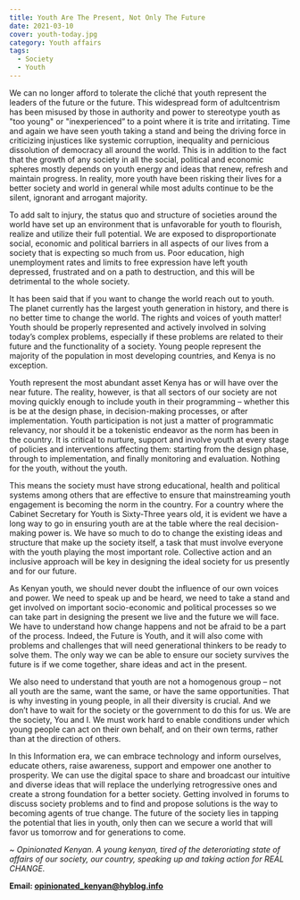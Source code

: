 ```yaml
---
title: Youth Are The Present, Not Only The Future
date: 2021-03-10
cover: youth-today.jpg
category: Youth affairs
tags:
  - Society
  - Youth
---
```


We can no longer afford to tolerate the cliché that youth represent the leaders of the future or the future. This widespread form of adultcentrism has been misused by those in authority and power to stereotype youth as "too young" or "inexperienced” to a point where it is trite and irritating. Time and again we have seen youth taking a stand and being the driving force in criticizing injustices like systemic corruption, inequality and pernicious dissolution of democracy all around the world. This is in addition to the fact that the growth of any society in all the social, political and economic spheres mostly depends on youth energy and ideas that renew, refresh and maintain progress. In reality, more youth have been risking their lives for a better society and world in general while most adults continue to be the silent, ignorant and arrogant majority.

To add salt to injury, the status quo and structure of societies around the world have set up an environment that is unfavorable for youth to flourish, realize and utilize their full potential. We are exposed to disproportionate social, economic and political barriers in all aspects of our lives from a society that is expecting so much from us. Poor education, high unemployment rates and limits to free expression have left youth depressed, frustrated and on a path to destruction, and this will be detrimental to the whole society.

It has been said that if you want to change the world reach out to youth. The planet currently has the largest youth generation in history, and there is no better time to change the world. The rights and voices of youth matter! Youth should be properly represented and actively involved in solving today’s complex problems, especially if these problems are related to their future and the functionality of a society. Young people represent the majority of the population in most developing countries, and Kenya is no exception.

Youth represent the most abundant asset Kenya has or will have over the near future. The reality, however, is that all sectors of our society are not moving quickly enough to include youth in their programming – whether this is be at the design phase, in decision-making processes, or after implementation. Youth participation is not just a matter of programmatic relevancy, nor should it be a tokenistic endeavor as the norm has been in the country. It is critical to nurture, support and involve youth at every stage of policies and interventions affecting them: starting from the design phase, through to implementation, and finally monitoring and evaluation. Nothing for the youth, without the youth.

This means the society must have strong educational, health and political systems among others that are effective to ensure that mainstreaming youth engagement is becoming the norm in the country. For a country where the Cabinet Secretary for Youth is Sixty-Three years old, it is evident we have a long way to go in ensuring youth are at the table where the real decision-making power is. We have so much to do to change the existing ideas and structure that make up the society itself, a task that must involve everyone with the youth playing the most important role. Collective action and an inclusive approach will be key in designing the ideal society for us presently and for our future.

As Kenyan youth, we should never doubt the influence of our own voices and power. We need to speak up and be heard, we need to take a stand and get involved on important socio-economic and political processes so we can take part in designing the present we live and the future we will face. We have to understand how change happens and not be afraid to be a part of the process. Indeed, the Future is Youth, and it will also come with problems and challenges that will need generational thinkers to be ready to solve them. The only way we can be able to ensure our society survives the future is if we come together, share ideas and act in the present.

We also need to understand that youth are not a homogenous group – not all youth are the same, want the same, or have the same opportunities. That is why investing in young people, in all their diversity is crucial. And we don’t have to wait for the society or the government to do this for us. We are the society, You and I. We must work hard to enable conditions under which young people can act on their own behalf, and on their own terms, rather than at the direction of others.

In this Information era, we can embrace technology and inform ourselves, educate others, raise awareness, support and empower one another to prosperity. We can use the digital space to share and broadcast our intuitive and diverse ideas that will replace the underlying retrogressive ones and create a strong foundation for a better society. Getting involved in forums to discuss society problems and to find and propose solutions is the way to becoming agents of true change. The future of the society lies in tapping the potential that lies in youth, only then can we secure a world that will favor us tomorrow and for generations to come.

_~ Opinionated Kenyan. A young kenyan, tired of the deteroriating state of affairs of our society, our country, speaking up and taking action for REAL CHANGE._

**Email: [opinionated_kenyan@hyblog.info](mailto:opinionated_kenyan@hyblog.info)**
